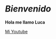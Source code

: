 # _Bienvenido_
**Hola me llamo Luca**

[Mi Youtube](https://www.youtube.com/channel/UC6PMsEluaawjP5YxE5ZNWRA)
